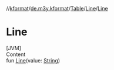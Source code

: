 //[kformat](../../../index.md)/[de.m3y.kformat](../../index.md)/[Table](../index.md)/[Line](index.md)/[Line](-line.md)



# Line  
[JVM]  
Content  
fun [Line](-line.md)(value: [String](https://kotlinlang.org/api/latest/jvm/stdlib/kotlin/-string/index.html))  



